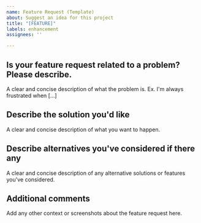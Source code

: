 ```yaml
---
name: Feature Request (Template)
about: Suggest an idea for this project
title: "[FEATURE]"
labels: enhancement
assignees: ''

---
```


## Is your feature request related to a problem? Please describe.
A clear and concise description of what the problem is. Ex. I'm always frustrated when [...]

## Describe the solution you'd like
A clear and concise description of what you want to happen.

## Describe alternatives you've considered if there any
A clear and concise description of any alternative solutions or features you've considered.

## Additional comments
Add any other context or screenshots about the feature request here.
